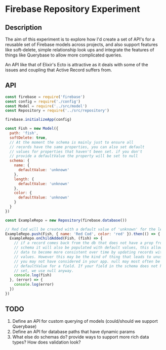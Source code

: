 # Firebase Repository Experiment

## Description

The aim of this experiment is to explore how I'd create a set of API's for a reusable set of Firebase models across projects, and also support features like soft-delete, simple relationship look ups and integrate
the features of things like Querybase to allow more complicated queries.

An API like that of Elixir's Ecto is attractive as it deals with some of the issues and coupling that Active Record suffers from.

## API

```javascript
const firebase = require('firebase')
const config = require('./config')
const Model = require('../src/model')
const Repository = require('../src/repository')

firebase.initializeApp(config)

const Fish = new Model({
  path: 'fish',
  softDelete: true,
  // At the moment the schema is mainly just to ensure all
  // records have the same properties, you can also set default
  // values for properties that haven't been set. if you don't
  // provide a defaultValue the property will be set to null
  schema: {
    name: {
      defaultValue: 'unknown'
    },
    length: {
      defaultValue: 'unknown'
    },
    color: {
      defaultValue: 'unknown'
    }
  }
})

const ExampleRepo = new Repository(firebase.database())

// Red Cod will be created with a default value of 'unknown' for the length property
ExampleRepo.push(Fish, { name: 'Red Cod', color: 'red' }).then(() => {
  ExampleRepo.onChildAdded(Fish, (fish) => {
    // if a record comes back from the db that does not have a prop from the
    // schema it will also be populated with default values, this allows your
    // data to become more consistent over time by updating records with default
    // values. However this may be the kind of thing that leads to unusual behaviour
    // you may not have considered in your app. null may most often be the right
    // defaultValue for a field. If your field in the schema does not have a defaultValue
    // set, we use null anyway.
    console.log(fish)
  }, (error) => {
    console.log(error)
  })
})
```

## TODO

1. Define an API for custom querying of models (could/should we support Querybase)
2. Define an API for database paths that have dynamic params
3. What else do schemas do? provide ways to support more rich data types? How does validation look?
